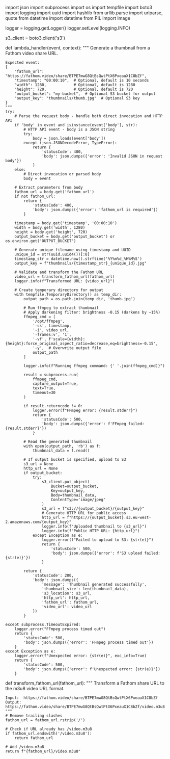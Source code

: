 import json
import subprocess
import os
import tempfile
import boto3
import logging
import uuid
import hashlib
from urllib.parse import urlparse, quote
from datetime import datetime
from PIL import Image

logger = logging.getLogger()
logger.setLevel(logging.INFO)

s3_client = boto3.client('s3')

def lambda_handler(event, context):
    """
    Generate a thumbnail from a Fathom video share URL.

    Expected event:
    {
        "fathom_url": "https://fathom.video/share/BTPE7mwG8QtBsQwtPtX6PxeauX1C8bZf",
        "timestamp": "00:00:10",  # Optional, default is 10 seconds
        "width": 1280,            # Optional, default is 1280
        "height": 720,            # Optional, default is 720
        "output_bucket": "my-bucket",  # Optional S3 bucket for output
        "output_key": "thumbnails/thumb.jpg"  # Optional S3 key
    }
    """
    try:
        # Parse the request body - handle both direct invocation and HTTP API
        if 'body' in event and isinstance(event['body'], str):
            # HTTP API event - body is a JSON string
            try:
                body = json.loads(event['body'])
            except (json.JSONDecodeError, TypeError):
                return {
                    'statusCode': 400,
                    'body': json.dumps({'error': 'Invalid JSON in request body'})
                }
        else:
            # Direct invocation or parsed body
            body = event

        # Extract parameters from body
        fathom_url = body.get('fathom_url')
        if not fathom_url:
            return {
                'statusCode': 400,
                'body': json.dumps({'error': 'fathom_url is required'})
            }

        timestamp = body.get('timestamp', '00:00:10')
        width = body.get('width', 1280)
        height = body.get('height', 720)
        output_bucket = body.get('output_bucket') or os.environ.get('OUTPUT_BUCKET')

        # Generate unique filename using timestamp and UUID
        unique_id = str(uuid.uuid4())[:8]
        timestamp_str = datetime.now().strftime('%Y%m%d_%H%M%S')
        output_key = f"thumbnails/{timestamp_str}_{unique_id}.jpg"

        # Validate and transform the Fathom URL
        video_url = transform_fathom_url(fathom_url)
        logger.info(f"Transformed URL: {video_url}")

        # Create temporary directory for output
        with tempfile.TemporaryDirectory() as temp_dir:
            output_path = os.path.join(temp_dir, 'thumb.jpg')

            # Run ffmpeg to extract thumbnail
            # Apply darkening filter: brightness -0.15 (darkens by ~15%)
            ffmpeg_cmd = [
                '/opt/ffmpeg',
                '-ss', timestamp,
                '-i', video_url,
                '-frames:v', '1',
                '-vf', f'scale={width}:{height}:force_original_aspect_ratio=decrease,eq=brightness=-0.15',
                '-y',  # Overwrite output file
                output_path
            ]

            logger.info(f"Running ffmpeg command: {' '.join(ffmpeg_cmd)}")

            result = subprocess.run(
                ffmpeg_cmd,
                capture_output=True,
                text=True,
                timeout=30
            )

            if result.returncode != 0:
                logger.error(f"FFmpeg error: {result.stderr}")
                return {
                    'statusCode': 500,
                    'body': json.dumps({'error': f'FFmpeg failed: {result.stderr}'})
                }

            # Read the generated thumbnail
            with open(output_path, 'rb') as f:
                thumbnail_data = f.read()

            # If output bucket is specified, upload to S3
            s3_url = None
            http_url = None
            if output_bucket:
                try:
                    s3_client.put_object(
                        Bucket=output_bucket,
                        Key=output_key,
                        Body=thumbnail_data,
                        ContentType='image/jpeg'
                    )
                    s3_url = f"s3://{output_bucket}/{output_key}"
                    # Generate HTTP URL for public access
                    http_url = f"https://{output_bucket}.s3.eu-west-2.amazonaws.com/{output_key}"
                    logger.info(f"Uploaded thumbnail to {s3_url}")
                    logger.info(f"Public HTTP URL: {http_url}")
                except Exception as e:
                    logger.error(f"Failed to upload to S3: {str(e)}")
                    return {
                        'statusCode': 500,
                        'body': json.dumps({'error': f'S3 upload failed: {str(e)}'})
                    }

            return {
                'statusCode': 200,
                'body': json.dumps({
                    'message': 'Thumbnail generated successfully',
                    'thumbnail_size': len(thumbnail_data),
                    's3_location': s3_url,
                    'http_url': http_url,
                    'fathom_url': fathom_url,
                    'video_url': video_url
                })
            }

    except subprocess.TimeoutExpired:
        logger.error("FFmpeg process timed out")
        return {
            'statusCode': 500,
            'body': json.dumps({'error': 'FFmpeg process timed out'})
        }
    except Exception as e:
        logger.error(f"Unexpected error: {str(e)}", exc_info=True)
        return {
            'statusCode': 500,
            'body': json.dumps({'error': f'Unexpected error: {str(e)}'})
        }

def transform_fathom_url(fathom_url):
    """
    Transform a Fathom share URL to the m3u8 video URL format.

    Input:  https://fathom.video/share/BTPE7mwG8QtBsQwtPtX6PxeauX1C8bZf
    Output: https://fathom.video/share/BTPE7mwG8QtBsQwtPtX6PxeauX1C8bZf/video.m3u8
    """
    # Remove trailing slashes
    fathom_url = fathom_url.rstrip('/')

    # Check if URL already has /video.m3u8
    if fathom_url.endswith('/video.m3u8'):
        return fathom_url

    # Add /video.m3u8
    return f"{fathom_url}/video.m3u8"
